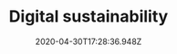 ---
cover_img: 
cover_img_alt:
date: 2020-04-30T17:28:36.948Z
description: The internet contributes more to global carbon emissions than the aviation industry. We can help you reduce your online footprint and certify as climate-positive.
header_class: 
hidden: false
intro: The internet contributes more to global carbon emissions than the aviation industry. We can help you reduce your online footprint and certify as climate-positive.
related_pages:
related_posts:
related_work:
title: Digital sustainability
heading: Digital sustainability
weight: 5
---